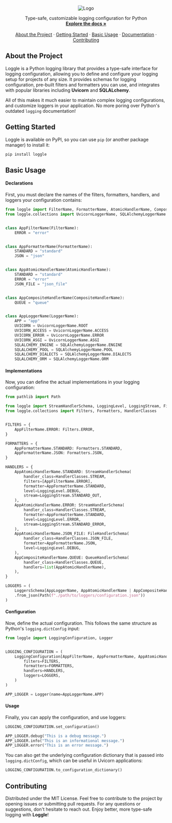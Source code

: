 <a id="readme-top"></a> 



<!-- PROJECT SUMMARY -->
<br />
<div align="center">
  <img src="https://i.imgur.com/LlNYjX4.gif/" alt="Logo">
  <p align="center">
    Type-safe, customizable logging configuration for Python
    <br />
    <a href="https://github.com/Kieran-Lock/loggle/"><strong>Explore the docs »</strong></a>
    <br />
    <br />
    <a href="#about-the-project">About the Project</a>
    ·
    <a href="#getting-started">Getting Started</a>
    ·
    <a href="#basic-usage">Basic Usage</a>
    ·
    <a href="https://github.com/Kieran-Lock/loggle/">Documentation</a>
    ·
    <a href="#contributing">Contributing</a>
  </p>
</div>



<!-- ABOUT THE PROJECT -->
## About the Project

Loggle is a Python logging library that provides a type-safe interface for logging configuration, allowing you to define and configure your logging setup for projects of any size. It provides schemas for logging configuration, pre-built filters and formatters you can use, and integrates with popular libraries including **Uvicorn** and **SQLALchemy**.

All of this makes it much easier to maintain complex logging configurations, and customize loggers in your application. No more poring over Python's outdated `logging` documentation!



<!-- GETTING STARTED -->
## Getting Started

Loggle is available on PyPI, so you can use `pip` (or another package manager) to install it:
```bash
pip install loggle
```



<!-- BASIC USAGE -->
## Basic Usage

#### Declarations

First, you must declare the names of the filters, formatters, handlers, and loggers your configuration contains:
```python
from loggle import FilterName, FormatterName, AtomicHandlerName, CompositeHandlerName, LoggerName
from loggle.collections import UvicornLoggerName, SQLAlchemyLoggerName


class AppFilterName(FilterName):
    ERROR = "error"


class AppFormatterName(FormatterName):
    STANDARD = "standard"
    JSON = "json"


class AppAtomicHandlerName(AtomicHandlerName):
    STANDARD = "standard"
    ERROR = "error"
    JSON_FILE = "json_file"


class AppCompositeHandlerName(CompositeHandlerName):
    QUEUE = "queue"


class AppLoggerName(LoggerName):
    APP = "app"
    UVICORN = UvicornLoggerName.ROOT
    UVICORN_ACCESS = UvicornLoggerName.ACCESS
    UVICORN_ERROR = UvicornLoggerName.ERROR
    UVICORN_ASGI = UvicornLoggerName.ASGI
    SQLALCHEMY_ENGINE = SQLAlchemyLoggerName.ENGINE
    SQLALCHEMY_POOL = SQLAlchemyLoggerName.POOL
    SQLALCHEMY_DIALECTS = SQLAlchemyLoggerName.DIALECTS
    SQLALCHEMY_ORM = SQLAlchemyLoggerName.ORM
```

#### Implementations

Now, you can define the actual implementations in your logging configuration:
```python
from pathlib import Path

from loggle import StreamHandlerSchema, LoggingLevel, LoggingStream, FileHandlerSchema, QueueHandlerSchema, LoggersSchema
from loggle.collections import Filters, Formatters, HandlerClasses


FILTERS = {
    AppFilterName.ERROR: Filters.ERROR,
}

FORMATTERS = {
    AppFormatterName.STANDARD: Formatters.STANDARD,
    AppFormatterName.JSON: Formatters.JSON,
}

HANDLERS = {
    AppAtomicHandlerName.STANDARD: StreamHandlerSchema(
        handler_class=HandlerClasses.STREAM,
        filters=[AppFilterName.ERROR],
        formatter=AppFormatterName.STANDARD,
        level=LoggingLevel.DEBUG,
        stream=LoggingStream.STANDARD_OUT,
    ),
    AppAtomicHandlerName.ERROR: StreamHandlerSchema(
        handler_class=HandlerClasses.STREAM,
        formatter=AppFormatterName.STANDARD,
        level=LoggingLevel.ERROR,
        stream=LoggingStream.STANDARD_ERROR,
    ),
    AppAtomicHandlerName.JSON_FILE: FileHandlerSchema(
        handler_class=HandlerClasses.JSON_FILE,
        formatter=AppFormatterName.JSON,
        level=LoggingLevel.DEBUG,
    ),
    AppCompositeHandlerName.QUEUE: QueueHandlerSchema(
        handler_class=HandlerClasses.QUEUE,
        handlers=list(AppAtomicHandlerName),
    ),
}

LOGGERS = (
    LoggersSchema[AppLoggerName, AppAtomicHandlerName | AppCompositeHandlerName]
    .from_json(Path(f"./path/to/loggers/configuration.json"))
)
```

#### Configuration

Now, define the actual configuration. This follows the same structure as Python's `logging.dictConfig` input:
```python
from loggle import LoggingConfiguration, Logger


LOGGING_CONFIGURATION = (
    LoggingConfiguration[AppFilterName, AppFormatterName, AppAtomicHandlerName, AppCompositeHandlerName, AppLoggerName].create(
        filters=FILTERS,
        formatters=FORMATTERS,
        handlers=HANDLERS,
        loggers=LOGGERS,
    )
)

APP_LOGGER = Logger(name=AppLoggerName.APP)
```

#### Usage

Finally, you can apply the configuration, and use loggers:
```python
LOGGING_CONFIGURATION.set_configuration()

APP_LOGGER.debug("This is a debug message.")
APP_LOGGER.info("This is an informational message.")
APP_LOGGER.error("This is an error message.")
```

You can also get the underlying configuration dictionary that is passed into `logging.dictConfig`, which can be useful in Uvicorn applications:
```python
LOGGING_CONFIGURATION.to_configuration_dictionary()
```



<!-- CONTRIBUTING -->
## Contributing

Distributed under the MIT License. Feel free to contribute to the project by opening issues or submitting pull requests. For any questions or suggestions, don't hesitate to reach out. Enjoy better, more type-safe logging with **Loggle**!
